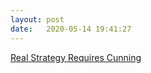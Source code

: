 ```yaml
---
layout: post
date:   2020-05-14 19:41:27
---
```


[Real Strategy Requires Cunning](https://www.youtube.com/watch?v=hEJZ4EiXRlM)
